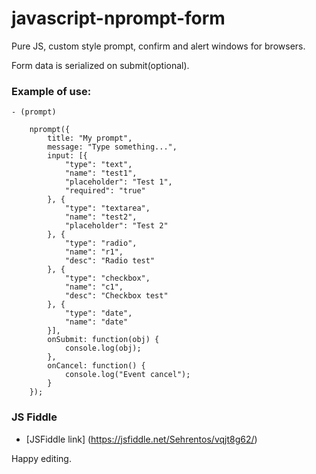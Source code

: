 javascript-nprompt-form
======================

Pure JS, custom style prompt, confirm and alert windows for browsers.

Form data is serialized on submit(optional).

### Example of use:
	- (prompt)

		nprompt({
			title: "My prompt",
			message: "Type something...",
			input: [{
				"type": "text",
				"name": "test1",
				"placeholder": "Test 1",
				"required": "true"
			}, {
				"type": "textarea",
				"name": "test2",
				"placeholder": "Test 2"
			}, {
				"type": "radio",
				"name": "r1",
				"desc": "Radio test"
			}, {
				"type": "checkbox",
				"name": "c1",
				"desc": "Checkbox test"
			}, {
				"type": "date",
				"name": "date"
			}],
			onSubmit: function(obj) {
				console.log(obj);
			},
			onCancel: function() {
				console.log("Event cancel");
			}
		});


### JS Fiddle
 - [JSFiddle link] (https://jsfiddle.net/Sehrentos/vqjt8g62/)

Happy editing.
